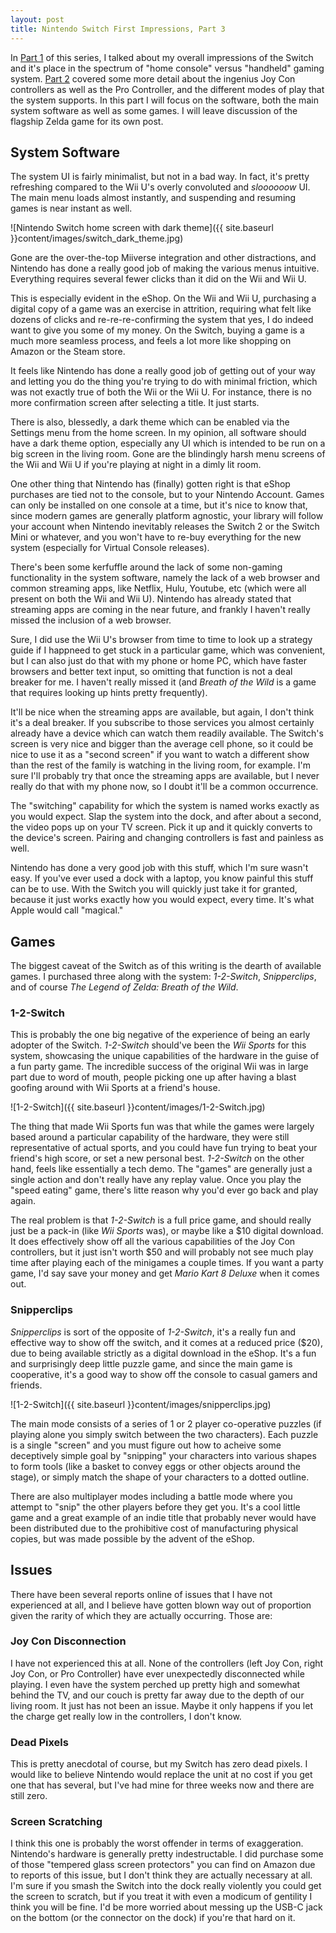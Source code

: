 ```yaml
---
layout: post
title: Nintendo Switch First Impressions, Part 3
---
```


In [Part 1](http://www.bradwestness.com/2017/03/19/nintendo-switch-first-impressions-part-1) of this series, I talked about my overall impressions of the Switch and it's
place in the spectrum of "home console" versus "handheld" gaming system. [Part 2](http://www.bradwestness.com/2017/03/20/nintendo-switch-first-impressions-part-2) covered some more detail about the ingenius Joy Con controllers as well as the Pro Controller, and the different modes of play that the system supports. In this
part I will focus on the software, both the main system software as well as some games. I will leave discussion of the flagship Zelda game for its own post.

## System Software

The system UI is fairly minimalist, but not in a bad way. In fact, it's pretty refreshing compared to the Wii U's overly convoluted and *sloooooow* UI. The main menu loads almost instantly, and suspending and resuming games is near instant as well.

![Nintendo Switch home screen with dark theme]({{ site.baseurl }}content/images/switch_dark_theme.jpg)

Gone are the over-the-top Miiverse integration and other distractions, and Nintendo has done a really good job of making the various menus intuitive. Everything requires several fewer clicks than it did on the Wii and Wii U.

This is especially evident in the eShop. On the Wii and Wii U, purchasing a digital copy of a game was an exercise in attrition, requiring what felt like dozens of clicks and re-re-re-confirming the system that yes, I do indeed want to give you some of my money. On the Switch, buying a game is a much more seamless process, and feels a lot more like shopping on Amazon or the Steam store.

It feels like Nintendo has done a really good job of getting out of your way and letting you do the thing you're trying to do with minimal friction, which was not exactly true of both the Wii or the Wii U. For instance, there is no more confirmation screen after selecting a title. It just starts.

There is also, blessedly, a dark theme which can be enabled via the Settings menu from the home screen. In my opinion, all software should have a dark theme option, especially any UI which is intended to be run on a big screen in the living room. Gone are the blindingly harsh menu screens of the Wii and Wii U if you're playing at night in a dimly lit room.

One other thing that Nintendo has (finally) gotten right is that eShop purchases are tied not to the console, but to your Nintendo Account. Games can only be installed on one console at a time, but it's nice to know that, since modern games are generally platform agnostic, your library will follow your account when Nintendo inevitably releases the Switch 2 or the Switch Mini or whatever, and you won't have to re-buy everything for the new system (especially for Virtual Console releases).

There's been some kerfuffle around the lack of some non-gaming functionality in the system software, namely the lack of a web browser and common streaming apps, like Netflix, Hulu, Youtube, etc (which were all present on both the Wii and Wii U). Nintendo has already stated that streaming apps are coming in the near future, and frankly I haven't really missed the inclusion of a web browser.

Sure, I did use the Wii U's browser from time to time to look up a strategy guide if I happneed to get stuck in a particular game, which was convenient, but I can also just do that with my phone or home PC, which have faster browsers and better text input, so omitting that function is not a deal breaker for me. I haven't really missed it (and *Breath of the Wild* is a game that requires looking up hints pretty frequently).

It'll be nice when the streaming apps are available, but again, I don't think it's a deal breaker. If you subscribe to those services you almost certainly already have a device which can watch them readily available. The Switch's screen is very nice and bigger than the average cell phone, so it could be nice to use it as a "second screen" if you want to watch a different show than the rest of the family is watching in the living room, for example. I'm sure I'll probably try that once the streaming apps are available, but I never really do that with my phone now, so I doubt it'll be a common occurrence.

The "switching" capability for which the system is named works exactly as you would expect. Slap the system into the dock, and after about a second, the video pops up on your TV screen. Pick it up and it quickly converts to the device's screen. Pairing and changing controllers is fast and painless as well.

Nintendo has done a very good job with this stuff, which I'm sure wasn't easy. If you've ever used a dock with a laptop, you know painful this stuff can be to use. With the Switch you will quickly just take it for granted, because it just works exactly how you would expect, every time. It's what Apple would call "magical."

## Games

The biggest caveat of the Switch as of this writing is the dearth of available games. I purchased three along with the system: *1-2-Switch*, *Snipperclips*, and of course *The Legend of Zelda: Breath of the Wild*.

### 1-2-Switch

This is probably the one big negative of the experience of being an early adopter of the Switch. *1-2-Switch* should've been the *Wii Sports* for this system, showcasing the unique capabilities of the hardware in the guise of a fun party game. The incredible success of the original Wii was in large part due to word of mouth, people picking one up after having a blast goofing around with Wii Sports at a friend's house.

![1-2-Switch]({{ site.baseurl }}content/images/1-2-Switch.jpg)

The thing that made Wii Sports fun was that while the games were largely based around a particular capability of the hardware, they were still representative of actual sports, and you could have fun trying to beat your friend's high score, or set a new personal best. *1-2-Switch* on the other hand, feels like essentially a tech demo. The "games" are generally just a single action and don't really have any replay value. Once you play the "speed eating" game, there's litte reason why you'd ever go back and play again.

The real problem is that *1-2-Switch* is a full price game, and should really just be a pack-in (like *Wii Sports* was), or maybe like a $10 digital download. It does effectively show off all the various capabilities of the Joy Con controllers, but it just isn't worth $50 and will probably not see much play time after playing each of the minigames a couple times. If you want a party game, I'd say save your money and get *Mario Kart 8 Deluxe* when it comes out.

### Snipperclips

*Snipperclips* is sort of the opposite of *1-2-Switch*, it's a really fun and effective way to show off the switch, and it comes at a reduced price ($20), due to being available strictly as a digital download in the eShop. It's a fun and surprisingly deep little puzzle game, and since the main game is cooperative, it's a good way to show off the console to casual gamers and friends.

![1-2-Switch]({{ site.baseurl }}content/images/snipperclips.jpg)

The main mode consists of a series of 1 or 2 player co-operative puzzles (if playing alone you simply switch between the two characters). Each puzzle is a single "screen" and you must figure out how to acheive some deceptively simple goal by "snipping" your characters into various shapes to form tools (like a basket to convey eggs or other objects around the stage), or simply match the shape of your characters to a dotted outline.

There are also multiplayer modes including a battle mode where you attempt to "snip" the other players before they get you. It's a cool little game and a great example of an indie title that probably never would have been distributed due to the prohibitive cost of manufacturing physical copies, but was made possible by the advent of the eShop.

## Issues

There have been several reports online of issues that I have not experienced at all, and I believe have gotten blown way out of proportion given the rarity of which they are actually occurring. Those are:

### Joy Con Disconnection

I have not experienced this at all. None of the controllers (left Joy Con, right Joy Con, or Pro Controller) have ever unexpectedly disconnected while playing. I even have the system perched up pretty high and somewhat behind the TV, and our couch is pretty far away due to the depth of our living room. It just has not been an issue. Maybe it only happens if you let the charge get really low in the controllers, I don't know.

### Dead Pixels

This is pretty anecdotal of course, but my Switch has zero dead pixels. I would like to believe Nintendo would replace the unit at no cost if you get one that has several, but I've had mine for three weeks now and there are still zero.

### Screen Scratching

I think this one is probably the worst offender in terms of exaggeration. Nintendo's hardware is generally pretty indestructable. I did purchase some of those "tempered glass screen protectors" you can find on Amazon due to reports of this issue, but I don't think they are actually necessary at all. I'm sure if you smash the Switch into the dock really violently you could get the screen to scratch, but if you treat it with even a modicum of gentility I think you will be fine. I'd be more worried about messing up the USB-C jack on the bottom (or the connector on the dock) if you're that hard on it.